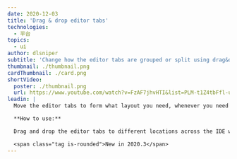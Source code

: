 ```yaml
---
date: 2020-12-03
title: 'Drag & drop editor tabs'
technologies:
  - 平台
topics:
  - ui
author: dlsniper
subtitle: 'Change how the editor tabs are grouped or split using drag&drop'
thumbnail: ./thumbnail.png
cardThumbnail: ./card.png
shortVideo:
  poster: ./thumbnail.png
  url: https://www.youtube.com/watch?v=FzAF7jhvHTI&list=PLM-t1Z4tbFfl-umlMg_ND7gW9rGjTDzKt&index=15
leadin: |
  Move the editor tabs to form what layout you need, whenever you need them to.

  **How to use:**

  Drag and drop the editor tabs to different locations across the IDE window. Possible drop locations will be highlighted to assist you in personalizing your IDE.

  <span class="tag is-rounded">New in 2020.3</span>
---
```


